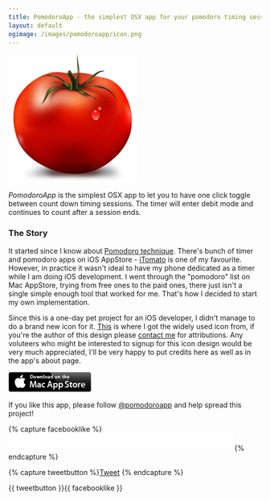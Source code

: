 ```yaml
---
title: PomodoroApp - the simplest OSX app for your pomodoro timing sessions 
layout: default
ogimage: /images/pomodoroapp/icon.png
---
```


<script>!function(d,s,id){var js,fjs=d.getElementsByTagName(s)[0],p=/^http:/.test(d.location)?'http':'https';if(!d.getElementById(id)){js=d.createElement(s);js.id=id;js.src=p+'://platform.twitter.com/widgets.js';fjs.parentNode.insertBefore(js,fjs);}}(document, 'script', 'twitter-wjs');</script>

<img src="/images/pomodoroapp/icon.png" />

_PomodoroApp_ is the simplest OSX app to let you to have one click toggle between count down timing sessions. The timer will enter debit mode and continues to count after a session ends.

### The Story

It started since I know about [Pomodoro technique][pomodorotechnique]. There's bunch of timer and pomodoro apps on iOS AppStore - [iTomato][] is one of my favourite. However, in practice it wasn't ideal to have my phone dedicated as a timer while I am doing iOS development. I went through the "pomodoro" list on Mac AppStore, trying from free ones to the paid ones, there just isn't a single simple enough tool that worked for me. That's how I decided to start my own implementation.

Since this is a one-day pet project for an iOS developer, I didn't manage to do a brand new icon for it. [This][] is where I got the widely used icon from, if you're the author of this design please [contact me][] for attributions. Any voluteers who might be interested to signup for this icon design would be very much appreciated, I'll be very happy to put credits here as well as in the app's about page.

[![image](/images/itunes/Mac_App_Store/Download_on_the_Mac_App_Store_Badge_US-UK_165x40_0824.png)][Download]

If you like this app, please follow [@pomodoroapp](http://twitter.com/pomodoroapp) and help spread this project!

{% capture facebooklike %}<iframe src="//www.facebook.com/plugins/like.php?href=http%3A%2F%2Fjamztang.com%2Fpomodoroapp&amp;width=450&amp;height=35&amp;colorscheme=light&amp;layout=standard&amp;action=like&amp;show_faces=false&amp;send=true&amp;appId=514720901947348" scrolling="no" frameborder="0" style="border:none; overflow:hidden; width:450px; height:35px;" allowTransparency="true"></iframe>{% endcapture %} 

{% capture tweetbutton %}<a href="https://twitter.com/share" class="twitter-share-button" data-via="PomodoroApp">Tweet</a> {% endcapture %} 

{{ tweetbutton }}{{ facebooklike }}

[pomodorotechnique]:http://pomodorotechnique.com
[iTomato]:https://itunes.apple.com/hk/app/itomato/id368353070?mt=8
[Download]:https://itunes.apple.com/hk/app/pomodoroapp/id705103149?mt=12"
[This]:https://www.google.rs/search?q=tomato+icon&tbm=isch&tbs=simg:CAQSYgmi7t3Z317r7RpOCxCwjKcIGjwKOggBEhSrBtUGrQa8BtoG1AbOBsMGwQbFBhogo5ZNXvuWJxawWWykv6ztrLmVBn0W9sQ_17IWJn6hGVbkMCxCOrv4IGgAMIS9EX0xgGaBq&sa=X&ei=gU8lUqDYIY7PsgaBiICYDw&ved=0CCQQ2A4oAQ&biw=1280&bih=635#facrc=_&imgdii=_&imgrc=WFI4WXXkZixywM%3A%3BLmbf6ofZWWouPM%3Bhttp%253A%252F%252Fa4.mzstatic.com%252Fus%252Fr1000%252F082%252FPurple%252Fv4%252F0c%252Fc1%252F2c%252F0cc12c49-b6a7-0dc9-b0d4-435024a3b953%252Fmzl.iebcfoso.png%3Bhttps%253A%252F%252Fitunes.apple.com%252Ftw%252Fapp%252Fthrow-tomatoes%252Fid576215048%253Fl%253Dzh%2526mt%253D8%3B1024%3B1024
[contact me]:mailto:pomodoroapp@jamztang.com
